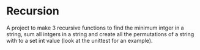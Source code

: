 #   Recursion

A project to make 3 recursive functions to find the minimum intger in a string,
sum all intgers in a string and create all the permutations of a string with to 
a set int value (look at the unittest for an example). 